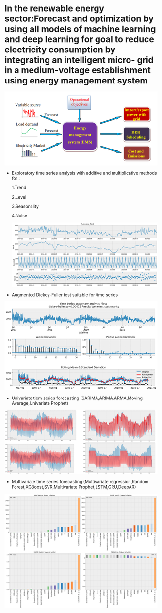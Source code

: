 
# In the renewable energy sector:Forecast and optimization by using all models of machine learning and deep learning for goal to reduce electricity consumption by integrating an intelligent micro- grid in a medium-voltage establishment using energy management system

![image](https://github.com/HousssamSadouk/Forcasting_Microgrid/blob/main/EMS.png?raw=true)
* Exploratory time series analysis with additive and multiplicative methods for :
   
   1.Trend
 
   2.Level
   
   3.Seasonality
   
   4.Noise
  
  ![image](https://github.com/HousssamSadouk/Forcasting_Microgrid/blob/main/resultat1.png?raw=true)
  
  
* Augmented Dickey-Fuller test suitable for time series


![image](https://github.com/HousssamSadouk/Forcasting_Microgrid/blob/main/Dickey%20Fuller.png?raw=true)


* Univariate tiem series forecasting (SARIMA,ARIMA,ARMA,Moving Average,Univariate Prophet)

![image](https://github.com/HousssamSadouk/Forcasting_Microgrid/blob/main/02.png?raw=true)

* Multivariate time series forecasting (Multivariate regression,Random Forest,XGBoost,SVR,Multivariate Prophet,LSTM,GRU,DeepAR)

![image](https://github.com/HousssamSadouk/Forcasting_Microgrid/blob/main/resultat.png?raw=true)
